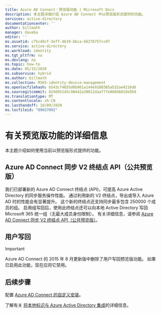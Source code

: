 ```yaml
---
title: Azure AD Connect：预览版功能 | Microsoft Docs
description: 本主题详细介绍 Azure AD Connect 中以预览版形式提供的功能。
services: active-directory
documentationcenter: ''
author: billmath
manager: daveba
editor: ''
ms.assetid: c75cd8cf-3eff-4619-bbca-66276757cc07
ms.service: active-directory
ms.workload: identity
ms.tgt_pltfrm: na
ms.devlang: na
ms.topic: how-to
ms.date: 05/15/2020
ms.subservice: hybrid
ms.author: billmath
ms.collection: M365-identity-device-management
ms.openlocfilehash: b543cf4655d0b961a144e9180385a532ae4216d6
ms.sourcegitcommit: 829d951d5c90442a38012daaf77e86046018e5b9
ms.translationtype: MT
ms.contentlocale: zh-CN
ms.lasthandoff: 10/09/2020
ms.locfileid: "89657092"
---
```

# <a name="more-details-about-features-in-preview"></a>有关预览版功能的详细信息
本主题介绍如何使用当前以预览版形式提供的功能。

## <a name="azure-ad-connect-sync-v2-endpoint-api-public-preview"></a>Azure AD Connect 同步 V2 终结点 API（公共预览版） 

我们已部署新的 Azure AD Connect 终结点 (API)，可提高 Azure Active Directory 的同步服务操作性能。 通过利用新的 V2 终结点，导出或导入 Azure AD 时的性能会有显著提升。 这个新的终结点还支持同步最多包含 250000 个成员的组。 启用组写回后，使用此终结点还可以向本地 Active Directory 写回 Microsoft 365 统一组（无最大成员身份限制）。 有关详细信息，请参阅 [Azure AD Connect 同步 V2 终结点 API（公共预览版）](how-to-connect-sync-endpoint-api-v2.md)。

## <a name="user-writeback"></a>用户写回
> [!IMPORTANT]
> Azure AD Connect 的 2015 年 8 月更新版中删除了用户写回预览版功能。 如果已启用此功能，现在应将它禁用。
>
>

## <a name="next-steps"></a>后续步骤
配置 [Azure AD Connect 的自定义安装](how-to-connect-install-custom.md)。

了解有关 [将本地标识与 Azure Active Directory 集成](whatis-hybrid-identity.md)的详细信息。
